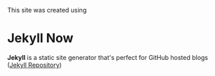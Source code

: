 This site was created using 

# Jekyll Now

**Jekyll** is a static site generator that's perfect for GitHub hosted blogs ([Jekyll Repository](https://github.com/jekyll/jekyll))
